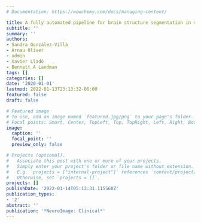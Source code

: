 ```yaml
---
# Documentation: https://wowchemy.com/docs/managing-content/

title: A fully automated pipeline for brain structure segmentation in multiple sclerosis
subtitle: ''
summary: ''
authors:
- Sandra González-Villà
- Arnau Oliver
- admin
- Xavier Lladó
- Bennett A Landman
tags: []
categories: []
date: '2020-01-01'
lastmod: 2022-01-13T23:13:32-06:00
featured: false
draft: false

# Featured image
# To use, add an image named `featured.jpg/png` to your page's folder.
# Focal points: Smart, Center, TopLeft, Top, TopRight, Left, Right, BottomLeft, Bottom, BottomRight.
image:
  caption: ''
  focal_point: ''
  preview_only: false

# Projects (optional).
#   Associate this post with one or more of your projects.
#   Simply enter your project's folder or file name without extension.
#   E.g. `projects = ["internal-project"]` references `content/project/deep-learning/index.md`.
#   Otherwise, set `projects = []`.
projects: []
publishDate: '2022-01-14T05:13:31.115560Z'
publication_types:
- '2'
abstract: ''
publication: '*NeuroImage: Clinical*'
---
```

